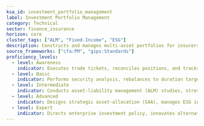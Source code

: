 ```yaml
---
ksa_id: investment_portfolio_management
label: Investment Portfolio Management
category: Technical
sector: finance_insurance
horizon: core
cluster_tags: ["ALM", "Fixed-Income", "ESG"]
description: Constructs and manages multi-asset portfolios for insurers and financial institutions, balancing yield, duration, liquidity, and regulatory capital considerations.
source_frameworks: ["cfa:PM", "gips:Standards"]
proficiency_levels:
  - level: Awareness
    indicator: Executes trade tickets, reconciles positions, and tracks benchmarks.
  - level: Basic
    indicator: Performs security analysis, rebalances to duration targets, and prepares performance reports.
  - level: Intermediate
    indicator: Conducts asset-liability management (ALM) studies, stress tests, and scenario modeling.
  - level: Advanced
    indicator: Designs strategic asset-allocation (SAA), manages ESG integration, and optimizes solvency capital usage.
  - level: Expert
    indicator: Directs enterprise investment policy, innovates alternative-asset strategies, and interfaces with regulators on prudent-person standards.
---
```


